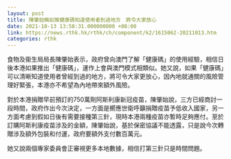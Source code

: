 ```yaml
---
layout: post
title: 陳肇始稱如推健康碼知道使用者到過地方　將令大家放心
date: 2021-10-13 13:58:31.000000000 +08:00
link: https://news.rthk.hk/rthk/ch/component/k2/1615062-20211013.htm
categories: rthk
---
```


食物及衞生局局長陳肇始表示，政府曾向澳門了解「健康碼」的使用經驗，相信日後本港如果推出「健康碼」，運作上會與澳門模式相類似。她又說，如果「健康碼」可以清晰知道使用者曾經到過的地方，將可令大家更放心，因內地就通關的風險管理好緊張，本港亦不希望為內地帶來額外風險。

對於本港捐贈早前預訂的750萬劑阿斯利康新冠疫苗，陳肇始說，三方已經商討一段時間，政府作出今次決定，一方面是嚮應世衛呼籲捐贈疫苗予低收入國家，另一方面考慮到假如日後有需要接種第三針，現時本港兩種疫苗亦暫時足夠應付。至於訂購阿斯利康疫苗涉及的金額，陳肇始說，基於保密協議不能透露，只是說今次轉贈涉及額外包裝和付運，政府要額外支付數百萬元。

她又說兩個專家委員會正審視更多本地數據，相信打第三針只是時間問題。
